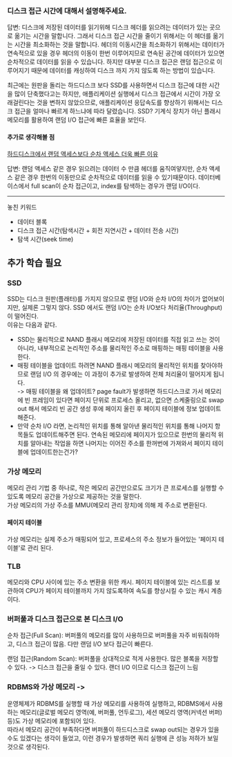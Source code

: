 ### 디스크 접근 시간에 대해서 설명해주세요.

답변: 디스크에 저장된 데이터를 읽기위해 디스크 헤더를 읽으려는 데이터가 있는 곳으로 옮기는 시간을 말합니다. 그래서 디스크 접근 시간을 줄이기 위해서는 이 헤더를 옮기는 시간을 최소화하는 것을 말합니다.
헤더의 이동시간을 최소화하기 위해서는 데이터가 연속적으로 있을 경우 헤더의 이동이 한번 이루어지므로 연속된 공간에 데이터가 있으면 순차적으로 데이터를 읽을 수 있습니다.
하지만 대부분 디스크 접근은 랜덤 접근으로 이루어지기 때문에 데이터를 캐싱하여 디스크 까지 가지 않도록 하는 방법이 있습니다.

최근에는 원판을 돌리는 하드디스크 보다 SSD를 사용하면서 디스크 접근에 대한 시간을 많이 단축했다고는 하지만, 애플리케이션 실행에서 디스크 접근에서 시간이 가장 오래걸린다는 것을 변하지 않았으므로, 애플리케이션 응답속도를 향상하기 위해서는 디스크 접근을 얼마나 빠르게 하느냐에 따라 달렸습니다.
SSD? 기계식 장치가 아닌 플래시 메모리를 활용하여 랜덤 I/O 접근에 빠른 효율을 보인다.

#### 추가로 생각해볼 점

[하드디스크에서 랜덤 액세스보다 순차 액세스 더욱 빠른 이유](https://velog.io/@ddangle/%EC%88%9C%EC%B0%A8Sequential-IO%EC%99%80-%EB%9E%9C%EB%8D%A4Random-IO)

답변: 랜덤 액세스 같은 경우 읽으려는 데이터 수 만큼 헤더를 움직여얗지만, 순차 액세스 같은 경우 한번의 이동만으로 순차적으로 데이터를 읽을 수 있기때문이다. 데이터베이스에서 full scan이 순차 접근이고, index를 탐색하는 경우가 랜덤 I/O이다.

---

놓친 키워드

- 데이터 블록
- 디스크 접근 시간(탐색시간 + 회전 지연시간 + 데이터 전송 시간)
- 탐색 시간(seek time)

## 추가 학습 필요

### SSD

SSD는 디스크 원판(플래터)를 가지지 않으므로 랜덤 I/O와 순차 I/O의 차이가 없어보이지만, 실제론 그렇지 않다. SSD 에서도 랜덤 I/O는 순차 I/O보다 처리율(Throughput)이 떨어진다.  
이유는 다음과 같다.

- SSD는 물리적으로 NAND 플래시 메모리에 저장된 데이터를 직접 읽고 쓰는 것이 아니라, 내부적으로 논리적인 주소를 물리적인 주소로 매핑하는 매핑 테이블을 사용한다.
- 매핑 테이블을 업데이트 하려면 NAND 플래시 메모리의 물리적인 위치를 찾아야하므로 랜덤 I/O 의 경우에는 이 과정이 추가로 발생하여 전체 처리율이 떨어지게 됩니다.  
  -> 매핑 테이블을 왜 업데이트? page fault가 발생하면 하드디스크로 가서 메모리에 빈 프레임이 있다면 페이지 단위로 프로세스 올리고, 없으면 스케줄링으로 swap out 해서 메모리 빈 공간 생성 후에 페이지 올린 후 페이지 테이블에 정보 업데이트 해준다.
- 만약 순차 I/O 라면, 논리적인 위치를 통해 알아낸 물리적인 위치를 통해 나머지 항목들도 업데이트해주면 된다.
  연속된 메모리에 페이지가 있으므로 한번의 물리적 위치를 알아내는 작업을 하면 나머지는 이어진 주소를 한꺼번에 가져와서 페이지 테이블에 업데이트한는건가?

### 가상 메모리

메모리 관리 기법 중 하나로, 작은 메모리 공간만으로도 크기가 큰 프로세스를 실행할 수 있도록 메모리 공간을 가상으로 제공하는 것을 말한다.  
가상 메모리의 가상 주소를 MMU(메모리 관리 장치)에 의해 제 주소로 변환된다.

#### 페이지 테이블

가상 메모리는 실제 주소가 매핑되어 있고, 프로세스의 주소 정보가 들어있는 '페이지 테이블'로 관리 된다.

### TLB

메모리와 CPU 사이에 있는 주소 변환을 위한 캐시. 페이지 테이블에 있는 리스트를 보관하여 CPU가 페이지 테이블까지 가지 않도록하여 속도를 향상시킬 수 있는 캐시 계층이다.

### 버퍼풀과 디스크 접근으로 본 디스크 I/O

순차 접근(Full Scan): 버퍼풀의 메모리를 많이 사용하므로 버퍼풀을 자주 비워줘야하고, 디스크 접근이 많음. 다만 랜덤 I/O 보다 접근이 빠른다.

랜덤 접근(Random Scan): 버퍼풀을 상대적으로 적게 사용한다. 많은 블록을 저장할 수 있다. -> 디스크 접근을 줄일 수 있다. 랜더 I/O 이므로 디스크 접근이 느림

### RDBMS와 가상 메모리 ->

운영체제가 RDBMS를 실행할 때 가상 메모리를 사용하여 실행하고, RDBMS에서 사용하는 메모리(글로벌 메모리 영역(예, 버퍼풀, 언두로그), 세션 메모리 영역(커넥션 버퍼) 등)도 가상 메모리에 포함되어 있다.  
따라서 메모리 공간이 부족하다면 버퍼풀이 하드디스크로 swap out되는 경우가 있을 수도 있겠다는 생각이 들었고, 이런 경우가 발생하면 쿼리 실행에 큰 성능 저하가 보일 것으로 생각된다.

